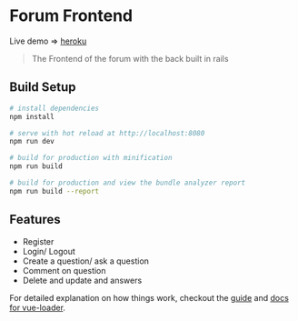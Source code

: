 # Forum Frontend
Live demo => [heroku](https://tikvaa-forum.herokuapp.com/)

> The Frontend of the forum with the back built in rails

## Build Setup

``` bash
# install dependencies
npm install

# serve with hot reload at http://localhost:8080
npm run dev

# build for production with minification
npm run build

# build for production and view the bundle analyzer report
npm run build --report
```

## Features

+ Register
+ Login/ Logout
+ Create a question/ ask a question
+ Comment on question
+ Delete and update and answers

For detailed explanation on how things work, checkout the [guide](http://vuejs-templates.github.io/webpack/) and [docs for vue-loader](http://vuejs.github.io/vue-loader).
